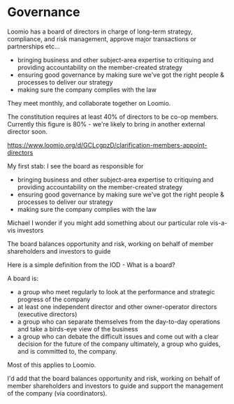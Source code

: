 # Governance

Loomio has a board of directors in charge of long-term strategy, compliance, and risk management, approve major transactions or partnerships etc...

- bringing business and other subject-area expertise to critiquing and providing accountability on the member-created strategy
- ensuring good governance by making sure we've got the right people & processes to deliver our strategy
- making sure the company complies with the law

They meet monthly, and collaborate together on Loomio.

The constitution requires at least 40% of directors to be co-op members. Currently this figure is 80% - we're likely to bring in another external director soon.

https://www.loomio.org/d/GCLcgpzD/clarification-members-appoint-directors

My first stab: I see the board as responsible for

- bringing business and other subject-area expertise to critiquing and providing accountability on the member-created strategy
- ensuring good governance by making sure we've got the right people & processes to deliver our strategy 
- making sure the company complies with the law

Michael I wonder if you might add something about our particular role vis-a-vis investors

The board balances opportunity and risk, working on behalf of member shareholders and investors to guide

Here is a simple definition from the IOD - What is a board?

A board is:

- a group who meet regularly to look at the performance and strategic progress of the company
- at least one independent director and other owner-operator directors (executive directors)
- a group who can separate themselves from the day-to-day operations and take a birds-eye view of the business
- a group who can debate the difficult issues and come out with a clear decision for the future of the company
ultimately, a group who guides, and is committed to, the company.

Most of this applies to Loomio.

I'd add that the board balances opportunity and risk, working on behalf of member shareholders and investors to guide and support the management of the company (via coordinators).